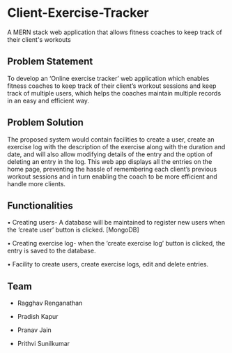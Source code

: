 # Client-Exercise-Tracker
A MERN stack web application that allows fitness coaches to keep track of their client's workouts

## Problem Statement
To develop an ‘Online exercise tracker’ web application which enables fitness coaches to keep track of their client’s workout sessions and keep track of multiple users, which helps the coaches maintain multiple records in an easy and efficient way.

## Problem Solution
 The proposed system would contain facilities to create a user, create an exercise log with the description of the exercise along with the duration and date, and will also allow modifying details of the entry and the option of deleting an entry in the log. 
This web app displays all the entries on the home page, preventing the hassle of remembering each client’s previous workout sessions and in turn enabling the coach to be more efficient and handle more clients.

## Functionalities
•	Creating users- A database will be maintained to register new users when the ‘create user’ button is clicked. [MongoDB]

•	Creating exercise log- when the ‘create exercise log’ button is clicked, the entry is saved to the database.

•	Facility to create users, create exercise logs, edit and delete entries. 

## Team
- Ragghav Renganathan

- Pradish Kapur

- Pranav Jain

- Prithvi Sunilkumar


